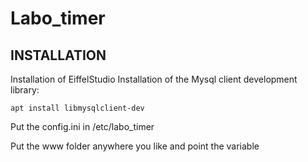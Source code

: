 Labo_timer
==========


INSTALLATION
------------

Installation of EiffelStudio
Installation of the Mysql client development library:
```
apt install libmysqlclient-dev
```

Put the config.ini in /etc/labo_timer

Put the www folder anywhere you like and point the variable

